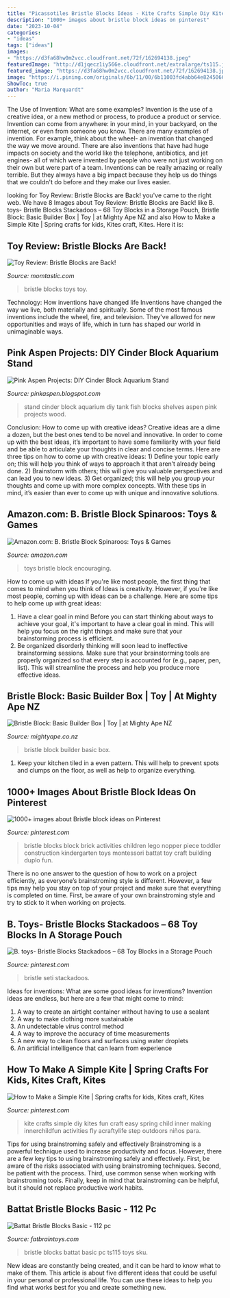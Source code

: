 ```yaml
---
title: "Picassotiles Bristle Blocks Ideas - Kite Crafts Simple Diy Kites Fun Craft Easy Spring Child Inner Making Innerchildfun Activities Fly Acraftylife Step Outdoors Niños Para"
description: "1000+ images about bristle block ideas on pinterest"
date: "2023-10-04"
categories:
- "ideas"
tags: ["ideas"]
images:
- "https://d3fa68hw0m2vcc.cloudfront.net/72f/162694138.jpeg"
featuredImage: "http://d1jqecz1iy566e.cloudfront.net/extralarge/ts115.jpg"
featured_image: "https://d3fa68hw0m2vcc.cloudfront.net/72f/162694138.jpeg"
image: "https://i.pinimg.com/originals/6b/11/00/6b11003fd4abb64e8245066ef79ebaea.jpg"
ShowToc: true
author: "Maria Marquardt"
---
```



The Use of Invention: What are some examples?
Invention is the use of a creative idea, or a new method or process, to produce a product or service. Invention can come from anywhere: in your mind, in your backyard, on the internet, or even from someone you know. 
There are many examples of invention. For example, think about the wheel- an invention that changed the way we move around. There are also inventions that have had huge impacts on society and the world like the telephone, antibiotics, and jet engines- all of which were invented by people who were not just working on their own but were part of a team. 
Inventions can be really amazing or really terrible. But they always have a big impact because they help us do things that we couldn't do before and they make our lives easier.

	

		
looking for Toy Review: Bristle Blocks are Back! you've came to the right web. We have 8 Images about Toy Review: Bristle Blocks are Back! like B. toys- Bristle Blocks Stackadoos – 68 Toy Blocks in a Storage Pouch, Bristle Block: Basic Builder Box | Toy | at Mighty Ape NZ and also How to Make a Simple Kite | Spring crafts for kids, Kites craft, Kites. Here it is:
		
    
## Toy Review: Bristle Blocks Are Back!

<img loading=lazy src="http://cdn3-www.momtastic.com/assets/uploads/2014/08/bristle-blocks-03.jpeg" onerror="this.onerror=null;this.src='https://tse1.mm.bing.net/th?id=OIP.azYepXJECMkV8WTzL08CGQHaE8&amp;pid=15.1';" alt="Toy Review: Bristle Blocks are Back!">

_Source: momtastic.com_

>bristle blocks toys toy. 

	

Technology: How inventions have changed life
Inventions have changed the way we live, both materially and spiritually. Some of the most famous inventions include the wheel, fire, and television. They've allowed for new opportunities and ways of life, which in turn has shaped our world in unimaginable ways.

    
## Pink Aspen Projects: DIY Cinder Block Aquarium Stand

<img loading=lazy src="http://4.bp.blogspot.com/-gLAmkQuXLQs/UW3BtNqeRhI/AAAAAAAAAA0/x0IUc2R1FXc/s1600/1.jpg" onerror="this.onerror=null;this.src='https://tse4.mm.bing.net/th?id=OIP.EBMd43S69HtdygG6-noGlwHaE8&amp;pid=15.1';" alt="Pink Aspen Projects: DIY Cinder Block Aquarium Stand">

_Source: pinkaspen.blogspot.com_

>stand cinder block aquarium diy tank fish blocks shelves aspen pink projects wood. 

	

Conclusion: How to come up with creative ideas?
Creative ideas are a dime a dozen, but the best ones tend to be novel and innovative. In order to come up with the best ideas, it’s important to have some familiarity with your field and be able to articulate your thoughts in clear and concise terms. Here are three tips on how to come up with creative ideas: 1) Define your topic early on; this will help you think of ways to approach it that aren’t already being done. 2) Brainstorm with others; this will give you valuable perspectives and can lead you to new ideas. 3) Get organized; this will help you group your thoughts and come up with more complex concepts. With these tips in mind, it’s easier than ever to come up with unique and innovative solutions.

    
## Amazon.com: B. Bristle Block Spinaroos: Toys &amp; Games

<img loading=lazy src="http://g-ecx.images-amazon.com/images/G/01/aplusautomation/vendorimages/0c450ad2-8573-4a0b-aad1-059fd576e145.jpg._CB324142007_.jpg" onerror="this.onerror=null;this.src='https://tse3.mm.bing.net/th?id=OIP.ql9vFd2ysYOashC1drPI3QHaGz&amp;pid=15.1';" alt="Amazon.com: B. Bristle Block Spinaroos: Toys &amp; Games">

_Source: amazon.com_

>toys bristle block encouraging. 

	

How to come up with ideas
If you're like most people, the first thing that comes to mind when you think of Ideas is creativity. However, if you're like most people, coming up with ideas can be a challenge. 
Here are some tips to help come up with great ideas: 
1. Have a clear goal in mind 
Before you can start thinking about ways to achieve your goal, it's important to have a clear goal in mind. This will help you focus on the right things and make sure that your brainstorming process is efficient. 
2. Be organized 
 disorderly thinking will soon lead to ineffective brainstorming sessions. Make sure that your brainstorming tools are properly organized so that every step is accounted for (e.g., paper, pen, list). This will streamline the process and help you produce more effective ideas. 

    
## Bristle Block: Basic Builder Box | Toy | At Mighty Ape NZ

<img loading=lazy src="https://d3fa68hw0m2vcc.cloudfront.net/72f/162694138.jpeg" onerror="this.onerror=null;this.src='https://tse4.mm.bing.net/th?id=OIP.8QLVuN44xlhc8Tln0mKVdwHaEo&amp;pid=15.1';" alt="Bristle Block: Basic Builder Box | Toy | at Mighty Ape NZ">

_Source: mightyape.co.nz_

>bristle block builder basic box. 

	

1. Keep your kitchen tiled in a even pattern. This will help to prevent spots and clumps on the floor, as well as help to organize everything.

    
## 1000+ Images About Bristle Block Ideas On Pinterest

<img loading=lazy src="https://s-media-cache-ak0.pinimg.com/736x/15/1c/66/151c667e33f706682a15e50ef36f3fb9.jpg" onerror="this.onerror=null;this.src='https://tse2.mm.bing.net/th?id=OIP.YYDWot7FF0tFhcEkYDpwMAHaHa&amp;pid=15.1';" alt="1000+ images about Bristle block ideas on Pinterest">

_Source: pinterest.com_

>bristle blocks block brick activities children lego nopper piece toddler construction kindergarten toys montessori battat toy craft building duplo fun. 

	

There is no one answer to the question of how to work on a project efficiently, as everyone’s brainstroming style is different. However, a few tips may help you stay on top of your project and make sure that everything is completed on time. First, be aware of your own brainstroming style and try to stick to it when working on projects.

    
## B. Toys- Bristle Blocks Stackadoos – 68 Toy Blocks In A Storage Pouch

<img loading=lazy src="https://i.pinimg.com/originals/6b/11/00/6b11003fd4abb64e8245066ef79ebaea.jpg" onerror="this.onerror=null;this.src='https://tse3.mm.bing.net/th?id=OIP.DHitDfpKf6zKAFyefhcSGQHaI2&amp;pid=15.1';" alt="B. toys- Bristle Blocks Stackadoos – 68 Toy Blocks in a Storage Pouch">

_Source: pinterest.com_

>bristle seti stackadoos. 

	

Ideas for inventions: What are some good ideas for inventions?
Invention ideas are endless, but here are a few that might come to mind:
1. A way to create an airtight container without having to use a sealant 
2. A way to make clothing more sustainable 
3. An undetectable virus control method 
4. A way to improve the accuracy of time measurements 
5. A new way to clean floors and surfaces using water droplets 
6. An artificial intelligence that can learn from experience 

    
## How To Make A Simple Kite | Spring Crafts For Kids, Kites Craft, Kites

<img loading=lazy src="https://i.pinimg.com/originals/27/ff/98/27ff9845807ad54d4e90ce5bef08cf44.jpg" onerror="this.onerror=null;this.src='https://tse2.mm.bing.net/th?id=OIP.n7pALSfhHqcf1jcW10AL4AHaPJ&amp;pid=15.1';" alt="How to Make a Simple Kite | Spring crafts for kids, Kites craft, Kites">

_Source: pinterest.com_

>kite crafts simple diy kites fun craft easy spring child inner making innerchildfun activities fly acraftylife step outdoors niños para. 

	

Tips for using brainstroming safely and effectively
Brainstroming is a powerful technique used to increase productivity and focus. However, there are a few key tips to using brainstroming safely and effectively. First, be aware of the risks associated with using brainstroming techniques. Second, be patient with the process. Third, use common sense when working with brainstroming tools. Finally, keep in mind that brainstroming can be helpful, but it should not replace productive work habits.

    
## Battat Bristle Blocks Basic - 112 Pc

<img loading=lazy src="http://d1jqecz1iy566e.cloudfront.net/extralarge/ts115.jpg" onerror="this.onerror=null;this.src='https://tse3.mm.bing.net/th?id=OIP.wGNWH1Imrz4ZoOvKWlGQFQHaEc&amp;pid=15.1';" alt="Battat Bristle Blocks Basic - 112 pc">

_Source: fatbraintoys.com_

>bristle blocks battat basic pc ts115 toys sku. 

	

New ideas are constantly being created, and it can be hard to know what to make of them. This article is about five different ideas that could be useful in your personal or professional life. You can use these ideas to help you find what works best for you and create something new.

